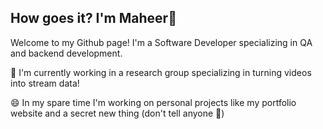## How goes it? I'm Maheer👋
Welcome to my Github page! I'm a Software Developer specializing in QA and backend development. 

🧐 I'm currently working in a research group specializing in turning videos into stream data! 

😄 In my spare time I'm working on personal projects like my portfolio website and a secret new thing (don't tell anyone 🤫)
<!--
**maheer14/maheer14** is a ✨ _special_ ✨ repository because its `README.md` (this file) appears on your GitHub profile.

Here are some ideas to get you started:

- 🔭 I’m currently working on ...
- 🌱 I’m currently learning ...
- 👯 I’m looking to collaborate on ...
- 🤔 I’m looking for help with ...
- 💬 Ask me about ...
- 📫 How to reach me: ...
- 😄 Pronouns: ...
- ⚡ Fun fact: ...
-->

